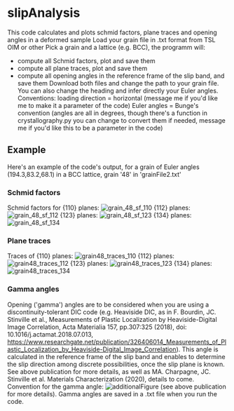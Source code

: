 # slipAnalysis
This code calculates and plots schmid factors, plane traces and opening angles in a deformed sample
Load your grain file in .txt format from TSL OIM or other
Pick a grain and a lattice (e.g. BCC), the programm will:
  - compute all Schmid factors, plot and save them
  - compute all plane traces, plot and save them
  - compute all opening angles in the reference frame of the slip band, and save them
Download both files and change the path to your grain file. You can also change the heading and infer directly your Euler angles.
Conventions: loading direction = horizontal (message me if you'd like me to make it a parameter of the code)
Euler angles = Bunge's convention (angles are all in degrees, though there's a function in crystallography.py you can change to convert them if needed, message me if you'd like this to be a parameter in the code)

## Example
Here's an example of the code's output, for a grain of Euler angles (194.3,83.2,68.1) in a BCC lattice, grain '48' in 'grainFile2.txt'

### Schmid factors
Schmid factors for {110} planes:
![grain_48_sf_110](https://user-images.githubusercontent.com/33326429/75932449-435d9580-5e2c-11ea-9b26-6374786cd0b0.png)
{112} planes:
![grain_48_sf_112](https://user-images.githubusercontent.com/33326429/75932592-b109c180-5e2c-11ea-9ee8-8b7657db0f44.png)
{123} planes:
![grain_48_sf_123](https://user-images.githubusercontent.com/33326429/75932631-c7178200-5e2c-11ea-8827-2fb1c1344a26.png)
{134} planes:
![grain_48_sf_134](https://user-images.githubusercontent.com/33326429/75932642-cf6fbd00-5e2c-11ea-8cc9-82a74e2e9ce2.png)

### Plane traces
Traces of {110} planes:
![grain48_traces_110](https://user-images.githubusercontent.com/33326429/75932676-e31b2380-5e2c-11ea-9c26-1f5b98ecb113.png)
{112} planes:
![grain48_traces_112](https://user-images.githubusercontent.com/33326429/75932714-f9c17a80-5e2c-11ea-933b-bc1afc5f8f2d.png)
{123} planes:
![grain48_traces_123](https://user-images.githubusercontent.com/33326429/75932719-004ff200-5e2d-11ea-84cf-c6e6dc850acf.png)
{134} planes:
![grain48_traces_134](https://user-images.githubusercontent.com/33326429/75932727-06de6980-5e2d-11ea-8fcd-47e19f7dbb9f.png)

### Gamma angles
Opening ('gamma') angles are to be considered when you are using a discontinuity-tolerant DIC code (e.g. Heaviside DIC, as in F. Bourdin, JC. Stinville et al., Measurements of Plastic Localization by Heaviside-Digital Image Correlation, Acta Materialia 157, pp.307:325 (2018), doi: 10.1016/j.actamat.2018.07.013, https://www.researchgate.net/publication/326406014_Measurements_of_Plastic_Localization_by_Heaviside-Digital_Image_Correlation).
This angle is calculated in the reference frame of the slip band and enables to determine the slip direction among discrete possibilities, once the slip plane is known. See above publication for more details, as well as MA. Charpagne, JC. Stinville et al. Materials Characterization (2020), details to come.
Convention for the gamma angle:
![additionalFigure](https://user-images.githubusercontent.com/33326429/75933549-1b236600-5e2f-11ea-8133-73c6fafcbe04.jpg)
(see above publication for more details).
Gamma angles are saved in a .txt file when you run the code.

